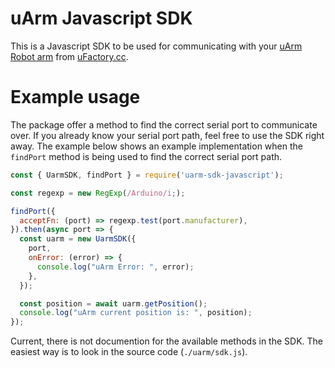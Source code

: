 # uArm Javascript SDK

This is a Javascript SDK to be used for communicating with your [uArm Robot arm](https://www.ufactory.cc/#/en/uarmswift) from [uFactory.cc](https://www.ufactory.cc).

# Example usage

The package offer a method to find the correct serial port to communicate over. If you already know your serial port path, feel free to use the SDK right away. The example below shows an example implementation when the `findPort` method is being used to find the correct serial port path.

```js
const { UarmSDK, findPort } = require('uarm-sdk-javascript');

const regexp = new RegExp(/Arduino/i;);

findPort({
  acceptFn: (port) => regexp.test(port.manufacturer),
}).then(async port => {
  const uarm = new UarmSDK({
    port,
    onError: (error) => {
      console.log("uArm Error: ", error);
    },
  });

  const position = await uarm.getPosition();
  console.log("uArm current position is: ", position);
});
```

Current, there is not documention for the available methods in the SDK. The easiest way is to look in the source code (`./uarm/sdk.js`).
